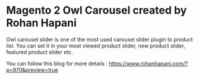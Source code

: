 # Magento 2 Owl Carousel created by Rohan Hapani
Owl carousel slider is one of the most used carousel slider plugin to product list. You can set it in your most viewed product slider, new product slider, featured product slider etc.

You can follow this blog for more details : https://www.rohanhapani.com/?p=970&preview=true
